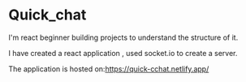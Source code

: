 # Quick_chat
I'm react beginner building projects to understand the structure of it.

I have created a react application , used socket.io to create a server.

The application is hosted on:https://quick-cchat.netlify.app/


